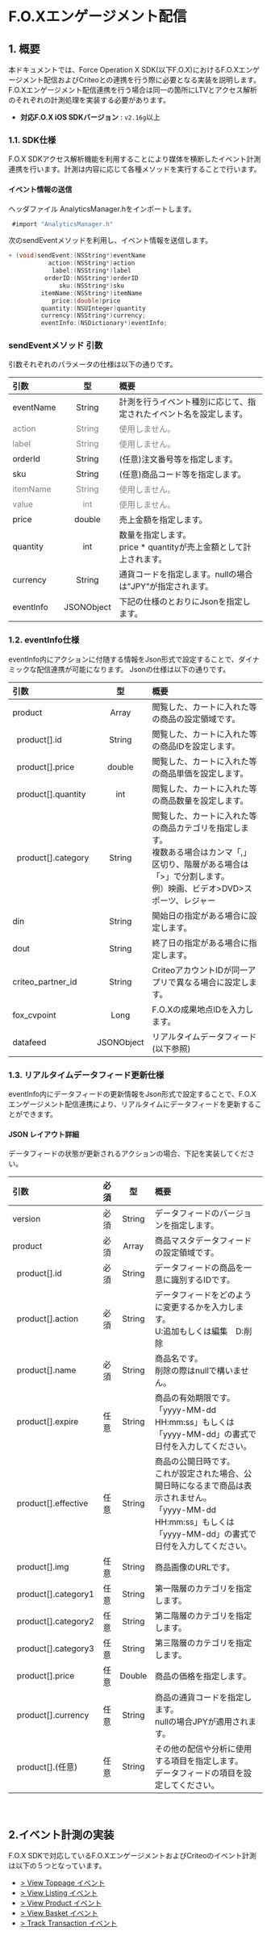 # F.O.Xエンゲージメント配信

## 1. 概要
本ドキュメントでは、Force Operation X SDK(以下F.O.X)におけるF.O.Xエンゲージメント配信およびCriteoとの連携を行う際に必要となる実装を説明します。F.O.Xエンゲージメント配信連携を行う場合は同一の箇所にLTVとアクセス解析のそれぞれの計測処理を実装する必要があります。

* **対応F.O.X iOS SDKバージョン** : `v2.16g`以上

### 1.1.	SDK仕様
F.O.X SDKアクセス解析機能を利用することにより媒体を横断したイベント計測連携を行います。計測は内容に応じて各種メソッドを実行することで行います。

#### イベント情報の送信

ヘッダファイル AnalyticsManager.hをインポートします。
```objective-c
 #import "AnalyticsManager.h"
```

次のsendEventメソッドを利用し、イベント情報を送信します。
```objective-c
+ (void)sendEvent:(NSString*)eventName
           action:(NSString*)action
            label:(NSString*)label
          orderID:(NSString*)orderID
              sku:(NSString*)sku
         itemName:(NSString*)itemName
            price:(double)price
         quantity:(NSUInteger)quantity
         currency:(NSString*)currency;
         eventInfo:(NSDictionary*)eventInfo;
```

### sendEventメソッド 引数

引数それぞれのパラメータの仕様は以下の通りです。

| 引数 | 型 | 概要 |
|:----------|:-----------:|:------------|
|eventName|String|計測を行うイベント種別に応じて、指定されたイベント名を設定します。|
|<span style="color:grey">action|<span style="color:grey">String|<span style="color:grey">使用しません。|
|<span style="color:grey">label	|<span style="color:grey">String|<span style="color:grey">使用しません。||orderId|String|(任意)注⽂番号等を指定します。||sku	|String|(任意)商品コード等を指定します。||<span style="color:grey">itemName|<span style="color:grey">String|<span style="color:grey">使用しません。||<span style="color:grey">value	|<span style="color:grey">int|<span style="color:grey">使用しません。||price|double|	売上金額を指定します。||quantity|int|	数量を指定します。<br>price * quantityが売上金額として計上されます。||currency|String|通貨コードを指定します。nullの場合は”JPY”が指定されます。||eventInfo|JSONObject|下記の仕様のとおりにJsonを指定します。|

### 1.2. eventInfo仕様
eventInfo内にアクションに付随する情報をJson形式で設定することで、ダイナミックな配信連携が可能になります。
Jsonの仕様は以下の通りです。

| 引数 | 型 | 概要 |
|:----------|:-----------:|:------------|
|product|Array|閲覧した、カートに入れた等の商品の設定領域です。|
|&nbsp;&nbsp;product[].id|String|閲覧した、カートに入れた等の商品IDを設定します。|
|&nbsp;&nbsp;product[].price|double|閲覧した、カートに入れた等の商品単価を設定します。|
|&nbsp;&nbsp;product[].quantity|int|閲覧した、カートに入れた等の商品数量を設定します。|
|&nbsp;&nbsp;product[].category|String|閲覧した、カートに入れた等の商品カテゴリを指定します。<br>複数ある場合はカンマ「,」区切り、階層がある場合は「>」で分割します。<br>例）映画、ビデオ>DVD>スポーツ、レジャー|
|din|String|開始日の指定がある場合に設定します。|
|dout|String|終了日の指定がある場合に指定します。|
|criteo_partner_id|String|CriteoアカウントIDが同一アプリで異なる場合に設定します。|
|fox_cvpoint|Long|F.O.Xの成果地点IDを入力します。|
|datafeed|JSONObject|リアルタイムデータフィード (以下参照)|

### 1.3. リアルタイムデータフィード更新仕様
eventInfo内にデータフィードの更新情報をJson形式で設定することで、F.O.Xエンゲージメント配信連携により、リアルタイムにデータフィードを更新することができます。

#### JSON レイアウト詳細

データフィードの状態が更新されるアクションの場合、下記を実装してください。

| 引数 |必須|型 | 概要 |
|:----------|:-------:|:----:|:------------|
|version|必須|String|データフィードのバージョンを指定します。|
|product|必須|Array|商品マスタデータフィードの設定領域です。|
|&nbsp;&nbsp;product[].id|必須|String|データフィードの商品を一意に識別するIDです。|
|&nbsp;&nbsp;product[].action|必須|String|データフィードをどのように変更するかを入力します。<br>U:追加もしくは編集　D:削除|
|&nbsp;&nbsp;product[].name|必須|String|商品名です。<br>削除の際はnullで構いません。|
|&nbsp;&nbsp;product[].expire|任意|String|商品の有効期限です。<br>「yyyy-MM-dd HH:mm:ss」もしくは「yyyy-MM-dd」の書式で日付を入力してください。|
|&nbsp;&nbsp;product[].effective|任意|String|商品の公開日時です。<br>これが設定された場合、公開日時になるまで商品は表示されません。<br>「yyyy-MM-dd HH:mm:ss」もしくは「yyyy-MM-dd」の書式で日付を入力してください。|
|&nbsp;&nbsp;product[].img|任意|String|商品画像のURLです。|
|&nbsp;&nbsp;product[].category1|任意|String|第一階層のカテゴリを指定します。|
|&nbsp;&nbsp;product[].category2|任意|String|第二階層のカテゴリを指定します。|
|&nbsp;&nbsp;product[].category3|任意|String|第三階層のカテゴリを指定します。|
|&nbsp;&nbsp;product[].price|任意|Double|商品の価格を指定します。|
|&nbsp;&nbsp;product[].currency|任意|String|商品の通貨コードを指定します。<br>nullの場合JPYが適用されます。|
|&nbsp;&nbsp;product[].(任意)|任意|String|その他の配信や分析に使用する項目を指定します。<br>データフィードの項目を設定してください。|

　　　
## 2.イベント計測の実装
F.O.X SDKで対応しているF.O.XエンゲージメントおよびCriteoのイベント計測は以下の５つとなっています。

* [> View Toppage イベント](./ViewToppageEvent.md)
* [> View Listing イベント](./ViewListingEvent.md)
* [> View Product イベント](./ViewProductEvent.md)
* [> View Basket イベント](./ViewBasketEvent.md)
* [> Track Transaction イベント](./ViewTransactionEvent.md)
　　
